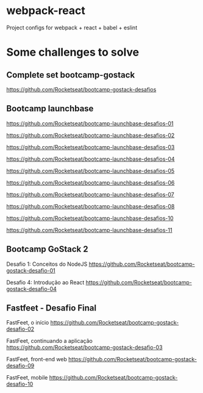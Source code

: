 # webpack-react
Project configs for webpack + react + babel + eslint

# Some challenges to solve
## Complete set bootcamp-gostack
https://github.com/Rocketseat/bootcamp-gostack-desafios

## Bootcamp launchbase
https://github.com/Rocketseat/bootcamp-launchbase-desafios-01

https://github.com/Rocketseat/bootcamp-launchbase-desafios-02

https://github.com/Rocketseat/bootcamp-launchbase-desafios-03

https://github.com/Rocketseat/bootcamp-launchbase-desafios-04

https://github.com/Rocketseat/bootcamp-launchbase-desafios-05

https://github.com/Rocketseat/bootcamp-launchbase-desafios-06

https://github.com/Rocketseat/bootcamp-launchbase-desafios-07

https://github.com/Rocketseat/bootcamp-launchbase-desafios-08

https://github.com/Rocketseat/bootcamp-launchbase-desafios-10

https://github.com/Rocketseat/bootcamp-launchbase-desafios-11

## Bootcamp GoStack 2
Desafio 1: Conceitos do NodeJS https://github.com/Rocketseat/bootcamp-gostack-desafio-01

Desafio 4: Introdução ao React https://github.com/Rocketseat/bootcamp-gostack-desafio-04

## Fastfeet - Desafio Final
FastFeet, o início                https://github.com/Rocketseat/bootcamp-gostack-desafio-02

FastFeet, continuando a aplicação https://github.com/Rocketseat/bootcamp-gostack-desafio-03

FastFeet, front-end web           https://github.com/Rocketseat/bootcamp-gostack-desafio-09

FastFeet, mobile                  https://github.com/Rocketseat/bootcamp-gostack-desafio-10

